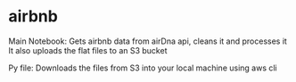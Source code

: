 # airbnb

Main Notebook:
Gets airbnb data from airDna api, cleans it and processes it
It also uploads the flat files to an S3 bucket

Py file:
Downloads the files from S3 into your local machine using aws cli
